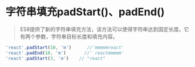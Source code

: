 # 字符串填充padStart()、padEnd()
> ES8提供了新的字符串填充方法，该方法可以使得字符串达到固定长度。它有两个参数，字符串目标长度和填充内容。

```js
'react'.padStart(10, 'm')      //'mmmmmreact'
'react'.padEnd(10, 'm')       //' reactmmmmm'
'react'.padStart(3, 'm')    // "react"
``` 